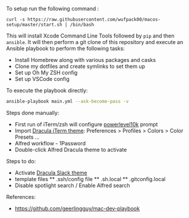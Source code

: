 To setup run the following command :

```basn
curl -s https://raw.githubusercontent.com/wufpack00/macos-setup/master/start.sh | /bin/bash
```

This will install Xcode Command Line Tools followed by `pip` and then `ansible`.
It will then perform a git clone of this repository and execute an Ansible playbook to perform the following tasks:

- Install Homebrew along with various packages and casks
- Clone my dotfiles and create symlinks to set them up
- Set up Oh My ZSH config
- Set up VSCode config

To execute the playbook directly:

```bash
ansible-playbook main.yml --ask-become-pass -v
```

Steps done manually:
 * First run of iTerm/zsh will configure [powerlevel10k](https://github.com/romkatv/powerlevel10k) prompt
 * Import [Dracula iTerm theme](https://draculatheme.com/iterm): Preferences > Profiles > Colors > Color Presets ...
 * Alfred workflow -  1Password 
 * Double-click Alfred Dracula theme to activate

 Steps to do:
 * Activate [Dracula Slack theme](https://draculatheme.com/slack)
 * template files
 ** .ssh/config file
 ** .sh.local
 ** .gitconfig.local
 * Disable spotlight search / Enable Alfred search
 


 References:
 * https://github.com/geerlingguy/mac-dev-playbook